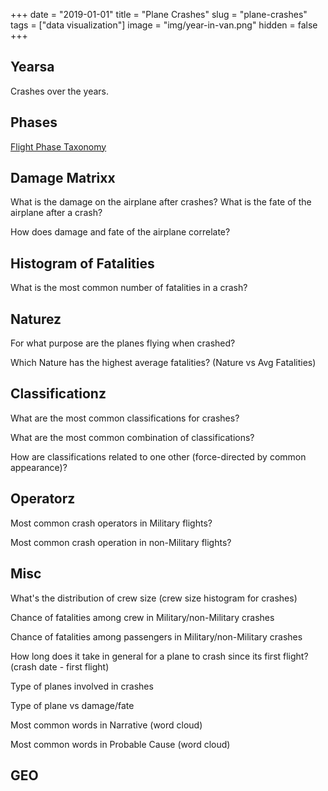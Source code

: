 +++
date = "2019-01-01"
title = "Plane Crashes"
slug = "plane-crashes"
tags = ["data visualization"]
image = "img/year-in-van.png"
hidden = false
+++

## Yearsa

Crashes over the years.

<div id="viz-years"></div>

## Phases

[Flight Phase Taxonomy](https://www.skybrary.aero/index.php/Flight_Phase_Taxonomy)

<div id="viz-phase"></div>

## Damage Matrixx

What is the damage on the airplane after crashes?
What is the fate of the airplane after a crash?

<div id="viz-damage-fate"></div>

How does damage and fate of the airplane correlate?

<div id="viz-damage-matrix"></div>

## Histogram of Fatalities

What is the most common number of fatalities in a crash?

<div id="fat-hist"></div>

## Naturez

For what purpose are the planes flying when crashed?

Which Nature has the highest average fatalities? (Nature vs Avg Fatalities)

<div id="nature"></div>

## Classificationz

What are the most common classifications for crashes?

What are the most common combination of classifications?

How are classifications related to one other (force-directed by common appearance)?

## Operatorz

Most common crash operators in Military flights?

Most common crash operation in non-Military flights?

## Misc

What's the distribution of crew size (crew size histogram for crashes)

Chance of fatalities among crew in Military/non-Military crashes

Chance of fatalities among passengers in Military/non-Military crashes

How long does it take in general for a plane to crash since its first flight? (crash date - first flight)

Type of planes involved in crashes

Type of plane vs damage/fate

Most common words in Narrative (word cloud)

Most common words in Probable Cause (word cloud)

## GEO

<script src="http://localhost:9001/bundle.js"></script>
<!-- <script src="bundle.js"></script> -->
